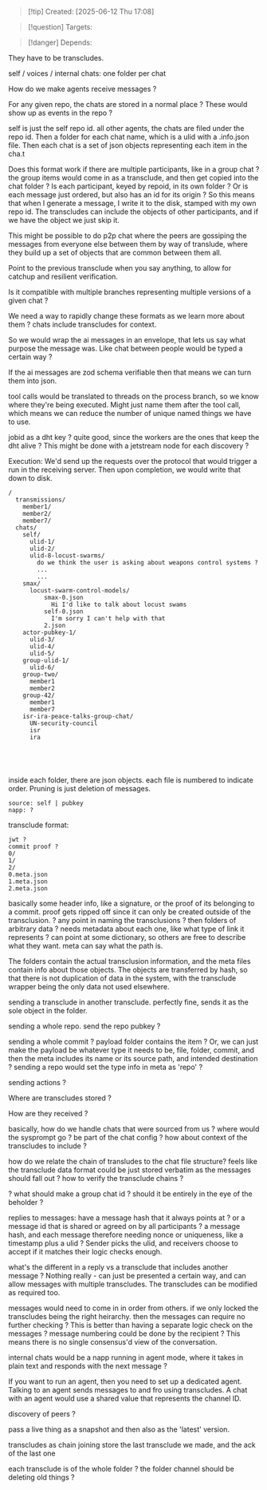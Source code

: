 
>[!tip] Created: [2025-06-12 Thu 17:08]

>[!question] Targets: 

>[!danger] Depends: 

They have to be transcludes.

self / voices / internal chats:
one folder per chat

How do we make agents receive messages ?

For any given repo, the chats are stored in a normal place ?
These would show up as events in the repo ?

self is just the self repo id.
all other agents, the chats are filed under the repo id.
Then a folder for each chat name, which is a ulid with a .info.json file.
Then each chat is a set of json objects representing each item in the cha.t

Does this format work if there are multiple participants, like in a group chat ?
the group items would come in as a transclude, and then get copied into the chat folder ?
Is each participant, keyed by repoid, in its own folder ?
Or is each message just ordered, but also has an id for its origin ?
So this means that when I generate a message, I write it to the disk, stamped with my own repo id.
The transcludes can include the objects of other participants, and if we have the object we just skip it.

This might be possible to do p2p chat where the peers are gossiping the messages from everyone else between them by way of translude, where they build up a set of objects that are common between them all.

Point to the previous transclude when you say anything, to allow for catchup and resilient verification.

Is it compatible with multiple branches representing multiple versions of a given chat ?

We need a way to rapidly change these formats as we learn more about them ?
chats include transcludes for context.

So we would wrap the ai messages in an envelope, that lets us say what purpose the message was.
Like chat between people would be typed a certain way ?

If the ai messages are zod schema verifiable then that means we can turn them into json.

tool calls would be translated to threads on the process branch, so we know where they're being executed.  Might just name them after the tool call, which means we can reduce the number of unique named things we have to use.

jobid as a dht key ?
quite good, since the workers are the ones that keep the dht alive ?
This might be done with a jetstream node for each discovery ?

Execution:
We'd send up the requests over the protocol that would trigger a run in the receiving server.
Then upon completion, we would write that down to disk.


```
/
  transmissions/
    member1/
    member2/
    member7/
  chats/
    self/
      ulid-1/
      ulid-2/
      ulid-8-locust-swarms/
	    do we think the user is asking about weapons control systems ?
	    ...
	    ...
    smax/
      locust-swarm-control-models/
	      smax-0.json
		    Hi I'd like to talk about locust swams
	      self-0.json
	        I'm sorry I can't help with that
	      2.json
    actor-pubkey-1/
      ulid-3/
      ulid-4/
      ulid-5/
    group-ulid-1/
      ulid-6/
    group-two/
      member1
      member2
    group-42/
      member1
      member7
    isr-ira-peace-talks-group-chat/
      UN-security-council
      isr
      ira

  
    
      
```

inside each folder, there are json objects.
each file is numbered to indicate order.  Pruning is just deletion of messages.

```
source: self | pubkey
napp: ?
```


transclude format:
```
jwt ?
commit proof ?
0/
1/
2/
0.meta.json
1.meta.json
2.meta.json
```

basically some header info, like a signature, or the proof of its belonging to a commit.
proof gets ripped off since it can only be created outside of the transclusion.
? any point in naming the transclusions ?
then folders of arbitrary data ?
needs metadata about each one, like what type of link it represents ?
can point at some dictionary, so others are free to describe what they want.
meta can say what the path is.

The folders contain the actual transclusion information, and the meta files contain info about those objects.
The objects are transferred by hash, so that there is not duplication of data in the system, with the transclude wrapper being the only data not used elsewhere.

sending a transclude in another transclude.
perfectly fine, sends it as the sole object in the folder.

sending a whole repo.
send the repo pubkey ?

sending a whole commit ?
payload folder contains the item ?
Or, we can just make the payload be whatever type it needs to be, file, folder, commit, and then the meta includes its name or its source path, and intended destination ?
sending a repo would set the type info in meta as 'repo' ?

sending actions ?

Where are transcludes stored ?


How are they received ?


basically, how do we handle chats that were sourced from us ?
where would the sysprompt go ?  be part of the chat config ?
how about context of the transcludes to include ?

how do we relate the chain of transludes to the chat file structure?
feels like the transclude data format could be just stored verbatim as the messages should fall out ?
how to verify the transclude chains ?

? what should make a group chat id ? should it be entirely in the eye of the beholder ?

replies to messages:
have a message hash that it always points at ?
or a message id that is shared or agreed on by all participants ?
a message hash, and each message therefore needing nonce or uniqueness, like a timestamp plus a ulid ?
Sender picks the ulid, and receivers choose to accept if it matches their logic checks enough.

what's the different in a reply vs a transclude that includes another message ?
Nothing really - can just be presented a certain way, and can allow messages with multiple transcludes.
The transcludes can be modified as required too.

messages would need to come in in order from others.
if we only locked the transcludes being the right heirarchy.
then the messages can require no further checking ?
This is better than having a separate logic check on the messages ?
message numbering could be done by the recipient ?
This means there is no single consensus'd view of the conversation.

internal chats would be a napp running in agent mode, where it takes in plain text and responds with the next message ?

If you want to run an agent, then you need to set up a dedicated agent.
Talking to an agent sends messages to and fro using transcludes.
A chat with an agent would use a shared value that represents the channel ID.

discovery of peers ?

pass a live thing as a snapshot and then also as the 'latest' version.

transcludes as chain joining
store the last transclude we made, and the ack of the last one

each transclude is of the whole folder ?  the folder channel should be deleting old things ?